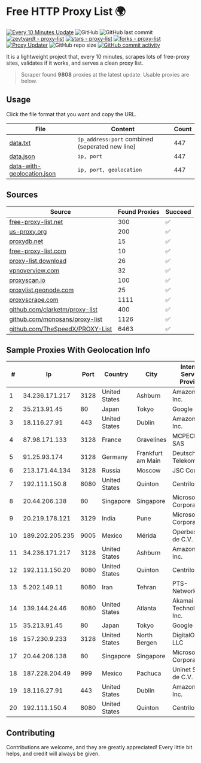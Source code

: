 
# Free HTTP Proxy List 🌍

[![Every 10 Minutes Update](https://github.com/mertguvencli/http-proxy-list/actions/workflows/main.yml/badge.svg?branch=main)](https://github.com/mertguvencli/http-proxy-list/actions/workflows/main.yml)
![GitHub](https://img.shields.io/github/license/mertguvencli/http-proxy-list)
![GitHub last commit](https://img.shields.io/github/last-commit/mertguvencli/http-proxy-list)
[![zevtyardt - proxy-list](https://img.shields.io/static/v1?label=zevtyardt&message=proxy-list&color=blue&logo=github)](https://github.com/zevtyardt/proxy-list "Go to GitHub repo")
[![stars - proxy-list](https://img.shields.io/github/stars/zevtyardt/proxy-list?style=social)](https://github.com/zevtyardt/proxy-list)
[![forks - proxy-list](https://img.shields.io/github/forks/zevtyardt/proxy-list?style=social)](https://github.com/zevtyardt/proxy-list)
[![Proxy Updater](https://github.com/zevtyardt/proxy-list/workflows/Proxy%20Updater/badge.svg)](https://github.com/zevtyardt/proxy-list/actions?query=workflow:"Proxy+Updater")
![GitHub repo size](https://img.shields.io/github/repo-size/zevtyardt/proxy-list)
[![GitHub commit activity](https://img.shields.io/github/commit-activity/m/zevtyardt/proxy-list?logo=commits)](https://github.com/zevtyardt/proxy-list/commits/main)

It is a lightweight project that, every 10 minutes, scrapes lots of free-proxy sites, validates if it works, and serves a clean proxy list.

> Scraper found **9808** proxies at the latest update. Usable proxies are below.

## Usage

Click the file format that you want and copy the URL.

|File|Content|Count|
|----|-------|-----|
|[data.txt](https://raw.githubusercontent.com/mertguvencli/http-proxy-list/main/proxy-list/data.txt)|`ip_address:port` combined (seperated new line)|447|
|[data.json](https://raw.githubusercontent.com/mertguvencli/http-proxy-list/main/proxy-list/data.json)|`ip, port`|447|
|[data-with-geolocation.json](https://raw.githubusercontent.com/mertguvencli/http-proxy-list/main/proxy-list/data-with-geolocation.json)|`ip, port, geolocation`|447|

## Sources

|Source|Found Proxies|Succeed|
|------|-------------|-------|
|[free-proxy-list.net](https://free-proxy-list.net)|300|✅|
|[us-proxy.org](https://www.us-proxy.org)|200|✅|
|[proxydb.net](http://proxydb.net)|15|✅|
|[free-proxy-list.com](https://free-proxy-list.com/?page=&port=&type%5B%5D=http&type%5B%5D=https&up_time=0&search=Search)|10|✅|
|[proxy-list.download](https://www.proxy-list.download/HTTP)|26|✅|
|[vpnoverview.com](https://vpnoverview.com/privacy/anonymous-browsing/free-proxy-servers)|32|✅|
|[proxyscan.io](https://www.proxyscan.io)|100|✅|
|[proxylist.geonode.com](https://proxylist.geonode.com/api/proxy-list?limit=300&page=1&sort_by=lastChecked&sort_type=desc&protocols=http,https)|25|✅|
|[proxyscrape.com](https://api.proxyscrape.com/v2/?request=displayproxies&protocol=http&timeout=10000&country=all&ssl=all&anonymity=all)|1111|✅|
|[github.com/clarketm/proxy-list](https://raw.githubusercontent.com/clarketm/proxy-list/master/proxy-list-raw.txt)|400|✅|
|[github.com/monosans/proxy-list](https://raw.githubusercontent.com/monosans/proxy-list/main/proxies/http.txt)|1126|✅|
|[github.com/TheSpeedX/PROXY-List](https://raw.githubusercontent.com/TheSpeedX/PROXY-List/master/http.txt)|6463|✅|


## Sample Proxies With Geolocation Info

|#|Ip|Port|Country|City|Internet Service Provider|
|-|--|----|-------|----|-------------------------|
|1|34.236.171.217|3128|United States|Ashburn|Amazon.com, Inc.|
|2|35.213.91.45|80|Japan|Tokyo|Google LLC|
|3|18.116.27.91|443|United States|Dublin|Amazon.com, Inc.|
|4|87.98.171.133|3128|France|Gravelines|MCPECloud SAS|
|5|91.25.93.174|3128|Germany|Frankfurt am Main|Deutsche Telekom AG|
|6|213.171.44.134|3128|Russia|Moscow|JSC Comcor|
|7|192.111.150.8|8080|United States|Quinton|Centrilogic|
|8|20.44.206.138|80|Singapore|Singapore|Microsoft Corporation|
|9|20.219.178.121|3129|India|Pune|Microsoft Corporation|
|10|189.202.205.235|9005|Mexico|Mérida|Operbes, S.A. de C.V.|
|11|34.236.171.217|3128|United States|Ashburn|Amazon.com, Inc.|
|12|192.111.150.20|8080|United States|Quinton|Centrilogic|
|13|5.202.149.11|8080|Iran|Tehran|PTS-Network|
|14|139.144.24.46|8080|United States|Atlanta|Akamai Technologies, Inc.|
|15|35.213.91.45|80|Japan|Tokyo|Google LLC|
|16|157.230.9.233|3128|United States|North Bergen|DigitalOcean, LLC|
|17|20.44.206.138|80|Singapore|Singapore|Microsoft Corporation|
|18|187.228.204.49|999|Mexico|Pachuca|Uninet S.A. de C.V.|
|19|18.116.27.91|443|United States|Dublin|Amazon.com, Inc.|
|20|192.111.150.4|8080|United States|Quinton|Centrilogic|



## Contributing

Contributions are welcome, and they are greatly appreciated! Every
little bit helps, and credit will always be given.

